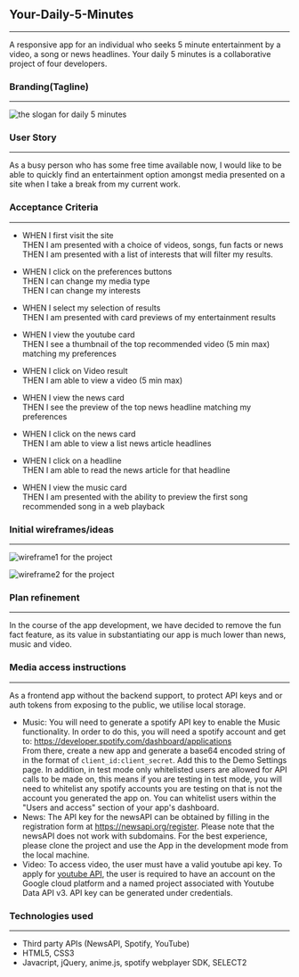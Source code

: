 ## Your-Daily-5-Minutes

---

A responsive app for an individual who seeks 5 minute entertainment by a video, a song or news headlines. Your daily 5 minutes is a collaborative project of four developers.

### Branding(Tagline)

---

![the slogan for daily 5 minutes](./assets/img/slogan.png)

### User Story

---

As a busy person who has some free time available now, I would like to be able to quickly find an entertainment option amongst media presented on a site when I take a break from my current work.

### Acceptance Criteria

---

- WHEN I first visit the site<br>
  THEN I am presented with a choice of videos, songs, fun facts or news<br>
  THEN I am presented with a list of interests that will filter my results.

- WHEN I click on the preferences buttons<br>
  THEN I can change my media type<br>
  THEN I can change my interests

- WHEN I select my selection of results<br>
  THEN I am presented with card previews of my entertainment results

- WHEN I view the youtube card<br>
  THEN I see a thumbnail of the top recommended video (5 min max) matching my preferences
  
- WHEN I click on Video result<br>
  THEN I am able to view a video (5 min max)

- WHEN I view the news card<br>
  THEN I see the preview of the top news headline matching my preferences

- WHEN I click on the news card<br>
  THEN I am able to view a list news article headlines

- WHEN I click on a headline<br>
  THEN I am able to read the news article for that headline

- WHEN I view the music card<br>
  THEN I am presented with the ability to preview the first song recommended song in a web playback

### Initial wireframes/ideas

---

![wireframe1 for the project](./assets/img/wireframe1.png)

![wireframe2 for the project](./assets/img/wireframe2.png)

### Plan refinement

---

In the course of the app development, we have decided to remove the fun fact feature, as its value in substantiating our app is much lower than news, music and video.

### Media access instructions

---

As a frontend app without the backend support, to protect API keys and or auth tokens from exposing to the public, we utilise local storage.

- Music:
  You will need to generate a spotify API key to enable the Music functionality. In order to do this, you will need a spotify account and get to:
  https://developer.spotify.com/dashboard/applications
  <br> From there, create a new app and generate a base64 encoded string of in the format of `client_id:client_secret`. Add this to the Demo Settings page.
  In addition, in test mode only whitelisted users are allowed for API calls to be made on, this means if you are testing in test mode, you will need to whitelist any spotify accounts you are testing on that is not the account you generated the app on. You can whitelist users within the "Users and access" section of your app's dashboard.
- News: The API key for the newsAPI can be obtained by filling in the registration form at https://newsapi.org/register. Please note that the newsAPI does not work with subdomains. For the best experience, please clone the project and use the App in the development mode from the local machine.
- Video: To access video, the user must have a valid youtube api key. To apply for [youtube API](https://developers.google.com/youtube/v3), the user is required to have an account on the Google cloud platform and a named project associated with Youtube Data API v3. API key can be generated under credentials.

### Technologies used

---
- Third party APIs (NewsAPI, Spotify, YouTube)
- HTML5, CSS3
- Javacript, jQuery, anime.js, spotify webplayer SDK, SELECT2


